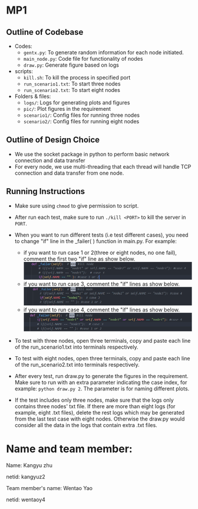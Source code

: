 # MP1

## Outline of Codebase

- Codes:
  - `gentx.py`: To generate random information for each node initiated.
  - `main_node.py`: Code file for functionality of nodes
  - `draw.py`: Generate figure based on logs
- scripts:
  - `kill.sh`: To kill the process in specified port
  - `run_scenario1.txt`: To start three nodes
  - `run_scenario2.txt`: To start eight nodes
- Folders & files:
  - `logs/`: Logs for generating plots and figures
  - `pic/`: Plot figures in the requirement
  - `scenario1/`: Config files for running three nodes
  - `scenario2/`: Config files for running eight nodes

## Outline of Design Choice

- We use the socket package in python to perform basic network connection and data transfer
- For every node, we use multi-threading that each thread will handle TCP connection and data transfer from one node.

## Running Instructions

- Make sure using `chmod` to give permission to script.
- After run each test, make sure to run `./kill <PORT>` to kill the server in `PORT`.
- When you want to run different tests (i.e test different cases), you need to change "if" line in the _failer( ) function in main.py. For example:

  - if you want to run case 1 or 2(three or eight nodes, no one fail), comment the first two "if" line as show below.![1681481293354](image/readme/1681481293354.png)
  - if you want to run case 3, comment the "if" lines as show below.![1681481486542](image/readme/1681481486542.png)
  - if you want to run case 4, comment the "if" lines as show below.![1681481543076](image/readme/1681481543076.png)
- To test with three nodes, open three terminals, copy and paste each line of the run_scenario1.txt into terminals respectively.
- To test with eight nodes, open three terminals, copy and paste each line of the run_scenario2.txt into terminals respectively.
- After every test, run draw.py to generate the figures in the requirement. Make sure to run with an extra parameter indicating the case index, for example: `python draw.py 2`. The parameter is for naming different plots. 
- If the test includes only three nodes, make sure that the logs only contains three nodes' txt file. If there are more than eight logs (for example, eight .txt files), delete the rest logs which may be generated from the last test case with eight nodes. Otherwise the draw.py would consider all the data in the logs that contain extra .txt files.

# Name and team member:

Name: Kangyu zhu

netid: kangyuz2

Team member's name: Wentao Yao

netid: wentaoy4
